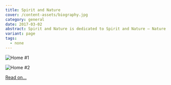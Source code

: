 ```yaml
---
title: Spirit and Nature
cover: /content-assets/biography.jpg
category: general
date: 2017-03-02
abstract: Spirit and Nature is dedicated to Spirit and Nature — Nature as a teacher of the multiplicity of creative expressions of Spirit.
variant: page
tags:
  - none
---
```


![Home #1](/content-assets/about/about12_600X900.jpg)

![Home #2](/content-assets/about/home.jpg)

[Read on...](/about)
